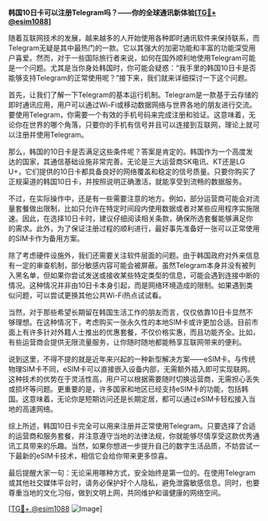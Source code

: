 **韩国10日卡可以注册Telegram吗？——你的全球通讯新体验[[TG💪+ @esim1088](https://t.me/s/esim1088)]**

随着互联网技术的发展，越来越多的人开始使用各种即时通讯软件来保持联系，而Telegram无疑是其中最热门的一款。它以其强大的加密功能和丰富的功能深受用户喜爱。然而，对于一些国际旅行者来说，如何在国外顺利地使用Telegram可能是一个问题。尤其是当你身处韩国时，你可能会疑惑：“我手里的韩国10日卡是否能够支持Telegram的正常使用呢？”接下来，我们就来详细探讨一下这个问题。

首先，让我们了解一下Telegram的基本运行机制。Telegram是一款基于云存储的即时通讯应用，用户可以通过Wi-Fi或移动数据网络与世界各地的朋友进行交流。要使用Telegram，你需要一个有效的手机号码来完成注册和验证。这意味着，无论你在世界的哪个角落，只要你的手机有信号并且可以连接到互联网，理论上就可以注册并使用Telegram。

那么，韩国的10日卡是否满足这些条件呢？答案是肯定的。韩国作为一个高度发达的国家，其通信基础设施非常完善。无论是三大运营商SK电讯、KT还是LG U+，它们提供的10日卡都具备良好的网络覆盖和稳定的信号质量。只要你购买了正规渠道的韩国10日卡，并按照说明正确激活，就能享受到流畅的数据服务。

不过，在实际操作中，还是有一些需要注意的地方。例如，部分运营商可能会对流量套餐做出限制，比如只允许在特定时间段内使用数据或者对某些应用程序实施限速。因此，在选择10日卡时，建议仔细阅读相关条款，确保所选套餐能够满足你的需求。此外，为了保证注册过程的顺利进行，最好事先准备好一张可以正常使用的SIM卡作为备用方案。

除了考虑硬件设施外，我们还需要关注软件层面的问题。由于韩国政府对外来信息有一定的审查机制，部分敏感内容可能会被屏蔽。虽然Telegram本身并没有被列入黑名单，但如果你尝试发送或接收某些特定类型的信息，可能会遇到连接中断的情况。这种情况并非由10日卡本身引起，而是网络环境造成的限制。如果遇到类似问题，可以尝试更换其他公共Wi-Fi热点试试看。

当然，对于那些希望长期留在韩国生活工作的朋友而言，仅仅依靠10日卡显然不够理想。在这种情况下，考虑购买一张永久性的本地SIM卡或许更加合适。目前市面上有许多针对外籍人士推出的优惠套餐，不仅价格实惠，而且功能齐全。比如，有些运营商会提供无限流量服务，让你随时随地都能畅享互联网带来的便利。

说到这里，不得不提的就是近年来兴起的一种新型解决方案——eSIM卡。与传统物理SIM卡不同，eSIM卡可以直接嵌入设备内部，无需额外插入即可实现联网。这种技术的优势在于灵活性高，用户可以根据需要随时切换运营商，无需担心丢失或损坏等问题。更重要的是，许多国家和地区已经支持eSIM卡的功能，包括韩国。这意味着，无论你是短期访问还是长期定居，都可以通过eSIM卡轻松接入当地的高速网络。

综上所述，韩国10日卡完全可以用来注册并正常使用Telegram。只要选择了合适的运营商和服务套餐，并注意遵守当地的法律法规，你就能够尽情享受这款优秀通讯工具带来的乐趣。当然，如果你想进一步提升自己的数字生活品质，不妨尝试一下最新的eSIM卡技术，相信它会给你带来更多惊喜。

最后提醒大家一句：无论采用哪种方式，安全始终是第一位的。在使用Telegram或其他社交媒体平台时，请务必保护好个人隐私，避免泄露敏感信息。同时，也要尊重当地的文化习俗，做到文明上网，共同维护和谐健康的网络空间。

[[TG💪+ @esim1088](https://t.me/s/esim1088) ![Image](https://i.postimg.cc/4NQfJmqS/Snipaste-2025-05-13-00-14-12.png)]